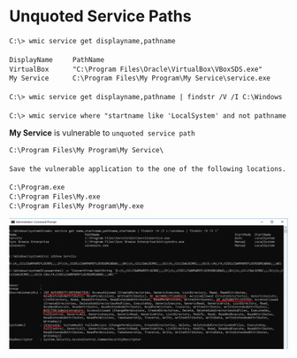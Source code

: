 
# Unquoted Service Paths
```txt
C:\> wmic service get displayname,pathname

DisplayName     PathName
VirtualBox      "C:\Program Files\Oracle\VirtualBox\VBoxSDS.exe"
My Service      C:\Program Files\My Program\My Service\service.exe

C:\> wmic service get displayname,pathname | findstr /V /I C:\Windows

C:\> wmic service where "startname like 'LocalSystem' and not pathname like '%Windows%'" get name,startname,startmode,pathname
```

**My Service** is vulnerable to `unquoted service path`

```txt
C:\Program Files\My Program\My Service\

Save the vulnerable application to the one of the following locations.

C:\Program.exe
C:\Program Files\My.exe
C:\Program Files\My Program\My.exe
```


![image](https://github.com/albay/notes/blob/main/Pentest/Privilege%20Escalation/Windows/Pasted%20image%2020220112092107.png)
